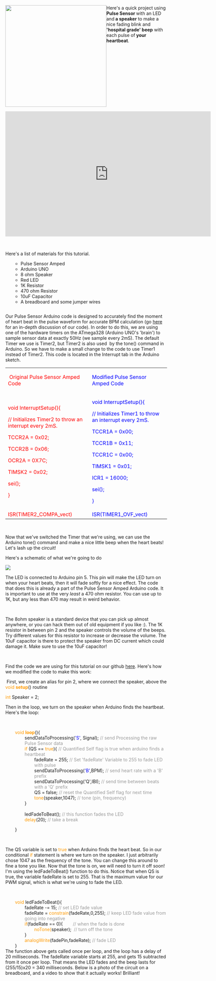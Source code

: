 <p style="float: left;"><strong><img alt="" src="//cdn.shopify.com/s/files/1/0100/6632/files/Speaker_Wide_large.jpg?18024901213548002621" style="float: left;" width="315" height="317" /></strong>Here's a quick project using <strong>Pulse Sensor </strong>with an LED and<strong> a speaker</strong> to make a nice fading blink and<strong> 'hospital grade' beep</strong> with each pulse of<strong> your heartbeat</strong>.</p>
<div><iframe width="640" height="390" src="https://www.youtube.com/embed/G7v-ekaPkDE" frameborder="0" allowfullscreen=""></iframe></div>
<p> </p>
<p>Here's a list of materials for this tutorial.</p>
<ul>
<ul>
<li>Pulse Sensor Amped</li>
<li>Arduino UNO</li>
<li>8 ohm Speaker</li>
<li>Red LED</li>
<li>1K Resistor</li>
<li>470 ohm Resistor</li>
<li>10uF Capacitor</li>
<li>A breadboard and some jumper wires</li>
</ul>
</ul>
<p style="text-align: center;"><img alt="" src="//cdn.shopify.com/s/files/1/0100/6632/files/Speaker_CU_grande.jpg?4712366587572406487" style="float: none;" /></p>
<p>Our Pulse Sensor Arduino code is designed to accurately find the moment of heart beat in the pulse waveform for accurate BPM calculation (go <a href="http://pulsesensor.myshopify.com/pages/pulse-sensor-amped-arduino-v1dot1" target="_blank" title="Code Walk Through">here</a> for an in-depth discussion of our code). In order to do this, we are using one of the hardware timers on the ATmega328 (Arduino UNO's 'brain') to sample sensor data at exactly 50Hz (we sample every 2mS). The default Timer we use is Timer2, but Timer2 is also used  by the tone() command in Arduino. So we have to make a small change to the code to use Timer1 instead of Timer2. This code is located in the Interrupt tab in the Arduino sketch.</p>
<table width="100%">
<tbody>
<tr>
<td>
<p> <span style="color: #ff0000;">Original Pulse Sensor Amped Code</span></p>
</td>
<td><span style="color: #0000ff;">Modified Pulse Sensor Amped Code</span></td>
</tr>
<tr>
<td>
<div><meta charset="utf-8" /></div>
<p><span style="color: #ff0000;">void InterruptSetup(){</span></p>
<p><span style="color: #ff0000;">// Initializes Timer2 to throw an interrupt every 2mS.</span></p>
<p><span style="color: #ff0000;">TCCR2A = 0x02;</span></p>
<p><span style="color: #ff0000;">TCCR2B = 0x06; </span></p>
<div><meta charset="utf-8" /></div>
<p><span style="color: #ff0000;">OCR2A = 0X7C; </span></p>
<div><meta charset="utf-8" /></div>
<p><span style="color: #ff0000;">TIMSK2 = 0x02;</span></p>
<p><span style="color: #ff0000;"><span class="pl-s3">sei</span>();</span></p>
<p><span style="color: #ff0000;">}</span></p>
</td>
<td>
<p><span style="color: #0000ff;">void InterruptSetup(){</span></p>
<p><span style="color: #0000ff;">// Initializes Timer1 to throw an interrupt every 2mS.</span></p>
<div><meta charset="utf-8" /></div>
<p><span style="color: #0000ff;">TCCR1A = 0x00;</span></p>
<div><meta charset="utf-8" /></div>
<p><span style="color: #0000ff;">TCCR1B = 0x11; </span></p>
<div><meta charset="utf-8" /></div>
<p><span style="color: #0000ff;">TCCR1C = 0x00; </span></p>
<div><meta charset="utf-8" /></div>
<p><span style="color: #0000ff;">TIMSK1 = 0x01;</span></p>
<div><meta charset="utf-8" /></div>
<p><span style="color: #0000ff;">ICR1 = <span class="pl-c1">16000</span>;</span></p>
<div><meta charset="utf-8" /></div>
<p><span style="color: #0000ff;"><span class="pl-s3">sei</span>();</span></p>
<p><span style="color: #0000ff;">}</span></p>
</td>
</tr>
<tr>
<td>
<div><meta charset="utf-8" /></div>
<span style="color: #ff0000;">ISR(TIMER2_COMPA_vect)​</span></td>
<td>
<div><meta charset="utf-8" /></div>
<span style="color: #0000ff;"> <span class="pl-en">ISR</span>(TIMER1_OVF_vect)</span></td>
</tr>
</tbody>
</table>
<p> </p>
<p>Now that we've switched the Timer that we're using, we can use the Arduino tone() command and make a nice little beep when the heart beats! Let's lash up the circuit!</p>
<p>Here's a schematic of what we're going to do</p>
<p><img src="//cdn.shopify.com/s/files/1/0100/6632/files/Speaker_LED_schem_large.jpg?13495638317578253834" /></p>
<p>The LED is connected to Arduino pin 5. This pin will make the LED turn on when your heart beats, then it will fade softly for a nice effect. The code that does this is already a part of the Pulse Sensor Amped Arduino code. It is important to use at the very <em>least</em> a 470 ohm resistor. You can use up to 1K, but any less than 470 may result in weird behavior. </p>
<p> </p>
<p>The 8ohm speaker is a standard device that you can pick up almost anywhere, or you can hack them out of old equipment if you like :). The 1K resistor in between pin 2 and the speaker controls the volume of the beeps. Try different values for this resistor to increase or decrease the volume. The 10uF capacitor is there to protect the speaker from DC current which could damage it. Make sure to use the 10uF capacitor!</p>
<p> </p>
<p>Find the code we are using for this tutorial on our github <a href="https://github.com/WorldFamousElectronics/PulseSensor_Speaker" target="_blank" title="Pulse Sensor Speaker Code">here</a>. Here's how we modified the code to make this work:</p>
<p> First, we create an alias for pin 2, where we connect the speaker, above the <span style="color: #ff9900;">void <strong>setup</strong></span>() routine</p>
<p><span style="color: #ff9900;">int</span> Speaker = 2;</p>
<p>Then in the loop, we turn on the speaker when Arduino finds the heartbeat. Here's the loop:</p>
<p> </p>
<div style="padding-left: 30px;"><span style="color: #ff9900;">void <strong>loop</strong></span>(){</div>
<div style="padding-left: 60px;">sendDataToProcessing(<span style="color: #0000ff;">'S'</span>, Signal); <span style="color: #999999;">// send Processing the raw Pulse Sensor data</span></div>
<div style="padding-left: 60px;"><span style="color: #ff9900;"> if</span> (QS == <span style="color: #ff9900;">true</span>){ <span style="color: #999999;">// Quantified Self flag is true when arduino finds a heartbeat</span></div>
<div style="padding-left: 90px;">fadeRate = 255; <span style="color: #999999;">// Set 'fadeRate' Variable to 255 to fade LED with pulse</span></div>
<div style="padding-left: 90px;">sendDataToProcessing(<span style="color: #0000ff;">'B'</span>,BPM); <span style="color: #999999;">// send heart rate with a 'B' prefix</span></div>
<div style="padding-left: 90px;">sendDataToProcessing('Q',IBI); <span style="color: #999999;">// send time between beats with a 'Q' prefix</span></div>
<div style="padding-left: 90px;">QS = false; <span style="color: #999999;">// reset the Quantified Self flag for next time</span></div>
<div style="padding-left: 90px;"><span style="color: #ff9900;"> tone</span>(speaker,1047); <span style="color: #999999;">// tone (pin, frequency)</span></div>
<div style="padding-left: 60px;">}<br /> <br /> ledFadeToBeat(); <span style="color: #999999;">// this function fades the LED</span><br /> <span style="color: #ff9900;">delay</span>(20); <span style="color: #999999;">// take a break</span></div>
<p style="padding-left: 30px;">}</p>
<p> </p>
<p>The QS variable is set to <span style="color: #ff9900;">true</span><span> when Arduino finds the heart beat. So in our conditional <span style="color: #ff9900;">if</span> statement is where we turn on the speaker. I just arbitrarily chose 1047 as the frequency of the tone. You can change this around to fine a tone you like. Now that the tone is on, we will need to turn it off soon! I'm using the ledFadeToBeat() function to do this. Notice that when QS is true, the variable fadeRate is set to 255. That is the maximum value for our PWM signal, which is what we're using to fade the LED.</span></p>
<p> </p>
<div style="padding-left: 30px;"><span><span style="color: #ff9900;">void</span> ledFadeToBeat(){</span></div>
<div style="padding-left: 60px;"><span> fadeRate -= 15; <span style="color: #999999;">// set LED fade value</span></span></div>
<div style="padding-left: 60px;"><span> fadeRate = <span style="color: #ff9900;">constrain</span>(fadeRate,0,255); <span style="color: #999999;">// keep LED fade value from going into negative </span></span></div>
<div style="padding-left: 60px;"><span><span style="color: #ff9900;"> if</span>(fadeRate == 0){     <span style="color: #999999;">﻿   // when the fade is done</span></span></div>
<div style="padding-left: 90px;"><span><span style="color: #ff9900;">noTone(</span>speaker);  <span style="color: #999999;">// turn off the tone</span></span></div>
<div style="padding-left: 60px;"><span>}</span></div>
<div style="padding-left: 60px;"><span><span style="color: #ff9900;"> analogWrite</span>(fadePin,fadeRate);<span style="color: #999999;"> // fade LED</span></span></div>
<div style="padding-left: 30px;"><span> }</span></div>
<div style="padding-left: 30px;"></div>
<div>The function above gets called once per loop, and the loop has a delay of 20 milliseconds. The fadeRate variable starts at 255, and gets 15 subtracted from it once per loop. That means the LED fades and the beep lasts for (255/15)x20 = 340 milliseconds. Below is a photo of the circuit on a breadboard, and a video to show that it actually works! Brilliant!</div>
<div></div>
<div></div>
<div></div>
<div></div>
<div></div>
<div></div>